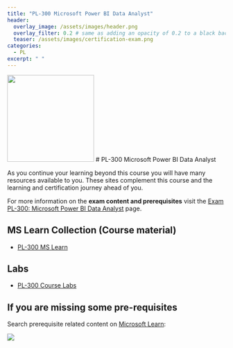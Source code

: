 ```yaml
---
title: "PL-300 Microsoft Power BI Data Analyst"
header:
  overlay_image: /assets/images/header.png
  overlay_filter: 0.2 # same as adding an opacity of 0.2 to a black background
  teaser: /assets/images/certification-exam.png
categories:
  - PL
excerpt: " "
---
```

<img src="../../assets/images/certification-exam.png" width="200" height="200">
# PL-300 Microsoft Power BI Data Analyst

As you continue your learning beyond this course you will have many resources available to you. These sites complement this course and the learning and certification journey ahead of you.

For more information on the **exam content and prerequisites** visit the [Exam PL-300: Microsoft Power BI Data Analyst](https://docs.microsoft.com/en-us/learn/certifications/exams/pl-300) page.

## MS Learn Collection (Course material)
- [PL-300 MS Learn](https://aka.ms/coursePL-300)

## Labs
- [PL-300 Course Labs](https://microsoftlearning.github.io/PL-300-Microsoft-Power-BI-Data-Analyst/)

## If you are missing some pre-requisites
Search prerequisite related content on [Microsoft Learn](https://docs.microsoft.com/en-us/learn/browse/):

<img src="../../assets/images/learn-search.png">
